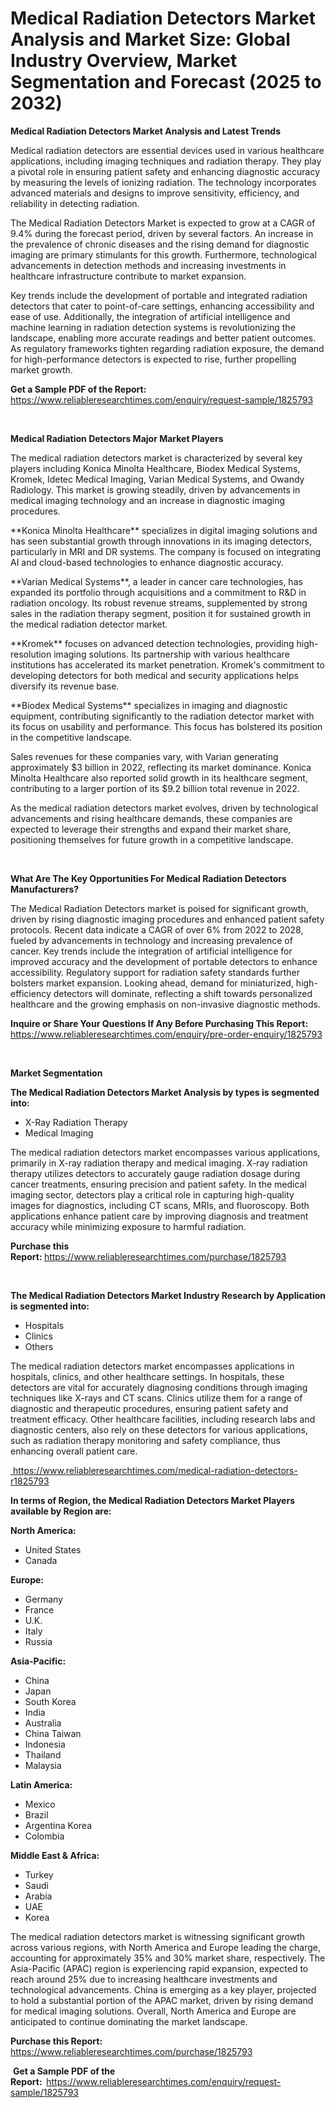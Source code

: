 <p><h1>Medical Radiation Detectors Market Analysis and Market Size: Global Industry Overview, Market Segmentation and Forecast (2025 to 2032)</h1></p><p><strong>Medical Radiation Detectors Market Analysis and Latest Trends</strong></p>
<p><p>Medical radiation detectors are essential devices used in various healthcare applications, including imaging techniques and radiation therapy. They play a pivotal role in ensuring patient safety and enhancing diagnostic accuracy by measuring the levels of ionizing radiation. The technology incorporates advanced materials and designs to improve sensitivity, efficiency, and reliability in detecting radiation.</p><p>The Medical Radiation Detectors Market is expected to grow at a CAGR of 9.4% during the forecast period, driven by several factors. An increase in the prevalence of chronic diseases and the rising demand for diagnostic imaging are primary stimulants for this growth. Furthermore, technological advancements in detection methods and increasing investments in healthcare infrastructure contribute to market expansion. </p><p>Key trends include the development of portable and integrated radiation detectors that cater to point-of-care settings, enhancing accessibility and ease of use. Additionally, the integration of artificial intelligence and machine learning in radiation detection systems is revolutionizing the landscape, enabling more accurate readings and better patient outcomes. As regulatory frameworks tighten regarding radiation exposure, the demand for high-performance detectors is expected to rise, further propelling market growth.</p></p>
<p><strong>Get a Sample PDF of the Report:&nbsp;</strong> <a href="https://www.reliableresearchtimes.com/enquiry/request-sample/1825793?utm_campaign=2219&utm_medium=2&utm_source=Github&utm_content=ia&utm_term=13042025&utm_id=medical-radiation-detectors">https://www.reliableresearchtimes.com/enquiry/request-sample/1825793</a></p>
<p>&nbsp;</p>
<p><strong>Medical Radiation Detectors Major Market Players</strong></p>
<p><p>The medical radiation detectors market is characterized by several key players including Konica Minolta Healthcare, Biodex Medical Systems, Kromek, Idetec Medical Imaging, Varian Medical Systems, and Owandy Radiology. This market is growing steadily, driven by advancements in medical imaging technology and an increase in diagnostic imaging procedures.</p><p>**Konica Minolta Healthcare** specializes in digital imaging solutions and has seen substantial growth through innovations in its imaging detectors, particularly in MRI and DR systems. The company is focused on integrating AI and cloud-based technologies to enhance diagnostic accuracy.</p><p>**Varian Medical Systems**, a leader in cancer care technologies, has expanded its portfolio through acquisitions and a commitment to R&D in radiation oncology. Its robust revenue streams, supplemented by strong sales in the radiation therapy segment, position it for sustained growth in the medical radiation detector market.</p><p>**Kromek** focuses on advanced detection technologies, providing high-resolution imaging solutions. Its partnership with various healthcare institutions has accelerated its market penetration. Kromek's commitment to developing detectors for both medical and security applications helps diversify its revenue base.</p><p>**Biodex Medical Systems** specializes in imaging and diagnostic equipment, contributing significantly to the radiation detector market with its focus on usability and performance. This focus has bolstered its position in the competitive landscape.</p><p>Sales revenues for these companies vary, with Varian generating approximately $3 billion in 2022, reflecting its market dominance. Konica Minolta Healthcare also reported solid growth in its healthcare segment, contributing to a larger portion of its $9.2 billion total revenue in 2022.</p><p>As the medical radiation detectors market evolves, driven by technological advancements and rising healthcare demands, these companies are expected to leverage their strengths and expand their market share, positioning themselves for future growth in a competitive landscape.</p></p>
<p>&nbsp;</p>
<p><strong>What Are The Key Opportunities For Medical Radiation Detectors Manufacturers?</strong></p>
<p><p>The Medical Radiation Detectors market is poised for significant growth, driven by rising diagnostic imaging procedures and enhanced patient safety protocols. Recent data indicate a CAGR of over 6% from 2022 to 2028, fueled by advancements in technology and increasing prevalence of cancer. Key trends include the integration of artificial intelligence for improved accuracy and the development of portable detectors to enhance accessibility. Regulatory support for radiation safety standards further bolsters market expansion. Looking ahead, demand for miniaturized, high-efficiency detectors will dominate, reflecting a shift towards personalized healthcare and the growing emphasis on non-invasive diagnostic methods.</p></p>
<p><strong>Inquire or Share Your Questions If Any Before Purchasing This Report:</strong> <a href="https://www.reliableresearchtimes.com/enquiry/pre-order-enquiry/1825793?utm_campaign=2219&utm_medium=2&utm_source=Github&utm_content=ia&utm_term=13042025&utm_id=medical-radiation-detectors">https://www.reliableresearchtimes.com/enquiry/pre-order-enquiry/1825793</a></p>
<p>&nbsp;</p>
<p><strong>Market Segmentation</strong></p>
<p><strong>The Medical Radiation Detectors Market Analysis by types is segmented into:</strong></p>
<p><ul><li>X-Ray Radiation Therapy</li><li>Medical Imaging</li></ul></p>
<p><p>The medical radiation detectors market encompasses various applications, primarily in X-ray radiation therapy and medical imaging. X-ray radiation therapy utilizes detectors to accurately gauge radiation dosage during cancer treatments, ensuring precision and patient safety. In the medical imaging sector, detectors play a critical role in capturing high-quality images for diagnostics, including CT scans, MRIs, and fluoroscopy. Both applications enhance patient care by improving diagnosis and treatment accuracy while minimizing exposure to harmful radiation.</p></p>
<p><strong>Purchase this Report:&nbsp;</strong><a href="https://www.reliableresearchtimes.com/purchase/1825793?utm_campaign=2219&utm_medium=2&utm_source=Github&utm_content=ia&utm_term=13042025&utm_id=medical-radiation-detectors">https://www.reliableresearchtimes.com/purchase/1825793</a></p>
<p>&nbsp;</p>
<p><strong>The Medical Radiation Detectors Market Industry Research by Application is segmented into:</strong></p>
<p><ul><li>Hospitals</li><li>Clinics</li><li>Others</li></ul></p>
<p><p>The medical radiation detectors market encompasses applications in hospitals, clinics, and other healthcare settings. In hospitals, these detectors are vital for accurately diagnosing conditions through imaging techniques like X-rays and CT scans. Clinics utilize them for a range of diagnostic and therapeutic procedures, ensuring patient safety and treatment efficacy. Other healthcare facilities, including research labs and diagnostic centers, also rely on these detectors for various applications, such as radiation therapy monitoring and safety compliance, thus enhancing overall patient care.</p></p>
<p><a href="https://www.reliableresearchtimes.com/medical-radiation-detectors-r1825793?utm_campaign=2219&utm_medium=2&utm_source=Github&utm_content=ia&utm_term=13042025&utm_id=medical-radiation-detectors">&nbsp;https://www.reliableresearchtimes.com/medical-radiation-detectors-r1825793</a></p>
<p><strong>In terms of Region, the Medical Radiation Detectors Market Players available by Region are:</strong></p>
<p>
    <p> <strong> North America: </strong>
        <ul>
            <li>United States</li>
            <li>Canada</li>
        </ul>
        </p> 
    <p> <strong> Europe: </strong>
        <ul>
            <li>Germany</li>
            <li>France</li>
            <li>U.K.</li>
            <li>Italy</li>
            <li>Russia</li>
        </ul>
        </p> 
    <p> <strong> Asia-Pacific: </strong>
        <ul>
            <li>China</li>
            <li>Japan</li>
            <li>South Korea</li>
            <li>India</li>
            <li>Australia</li>
            <li>China Taiwan</li>
            <li>Indonesia</li>
            <li>Thailand</li>
            <li>Malaysia</li>
        </ul>
        </p> 
    <p> <strong> Latin America: </strong>
        <ul>
            <li>Mexico</li>
            <li>Brazil</li>
            <li>Argentina Korea</li>
            <li>Colombia</li>
        </ul>
        </p> 
    <p> <strong> Middle East & Africa: </strong>
        <ul>
            <li>Turkey</li>
            <li>Saudi</li>
            <li>Arabia</li>
            <li>UAE</li>
            <li>Korea</li>
        </ul>
    </p>
    </p>
<p><p>The medical radiation detectors market is witnessing significant growth across various regions, with North America and Europe leading the charge, accounting for approximately 35% and 30% market share, respectively. The Asia-Pacific (APAC) region is experiencing rapid expansion, expected to reach around 25% due to increasing healthcare investments and technological advancements. China is emerging as a key player, projected to hold a substantial portion of the APAC market, driven by rising demand for medical imaging solutions. Overall, North America and Europe are anticipated to continue dominating the market landscape.</p></p>
<p><strong>Purchase this Report: </strong><a href="https://www.reliableresearchtimes.com/purchase/1825793?utm_campaign=2219&utm_medium=2&utm_source=Github&utm_content=ia&utm_term=13042025&utm_id=medical-radiation-detectors">https://www.reliableresearchtimes.com/purchase/1825793</a></p>
<p>&nbsp;<strong>Get a Sample PDF of the Report:&nbsp;&nbsp;</strong><a href="https://www.reliableresearchtimes.com/enquiry/request-sample/1825793?utm_campaign=2219&utm_medium=2&utm_source=Github&utm_content=ia&utm_term=13042025&utm_id=medical-radiation-detectors">https://www.reliableresearchtimes.com/enquiry/request-sample/1825793</a></p>
<p><strong></strong></p>
<p><p></p><p></p><p></p></p>